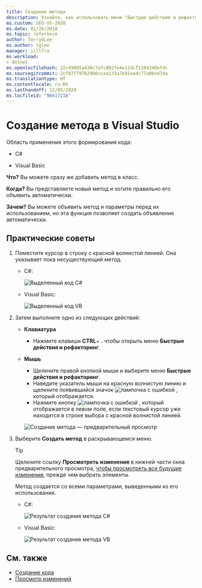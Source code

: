 ```yaml
---
title: Создание метода
description: Узнайте, как использовать меню "Быстрые действия и рефакторинг" для немедленного добавления метода в класс.
ms.custom: SEO-VS-2020
ms.date: 01/26/2018
ms.topic: reference
author: TerryGLee
ms.author: tglee
manager: jillfra
ms.workload:
- dotnet
ms.openlocfilehash: 22c49085a430c7afc002fe4e11dcf1184348efdc
ms.sourcegitcommit: 2cf87f79762906ccaa133a7645aa4c77a0bed7da
ms.translationtype: HT
ms.contentlocale: ru-RU
ms.lasthandoff: 12/05/2020
ms.locfileid: "96617218"
---
```

# <a name="generate-a-method-in-visual-studio"></a>Создание метода в Visual Studio

Область применения этого формирования кода:

- C#

- Visual Basic

**Что?** Вы можете сразу же добавить метод в класс.

**Когда?** Вы представляете новый метод и хотите правильно его объявить автоматически.

**Зачем?** Вы можете объявить метод и параметры перед их использованием, но эта функция позволяет создать объявление автоматически.

## <a name="how-to"></a>Практические советы

1. Поместите курсор в строку с красной волнистой линией. Она указывает пока несуществующий метод.

   - C#:

       ![Выделенный код C#](media/method-highlight-cs.png)

   - Visual Basic:

       ![Выделенный код VB](media/method-highlight-vb.png)

2. Затем выполните одно из следующих действий:

   - **Клавиатура**
      - Нажмите клавиши **CTRL**+ **.** чтобы открыть меню **Быстрые действия и рефакторинг**.
   - **Мышь**
      - Щелкните правой кнопкой мыши и выберите меню **Быстрые действия и рефакторинг**.
      - Наведите указатель мыши на красную волнистую линию и щелкните появившийся значок ![лампочка с ошибкой](media/error-bulb.png) , который отображается.
      - Нажмите кнопку ![лампочка с ошибкой](media/error-bulb.png) , который отображается в левом поле, если текстовый курсор уже находится в строке выбора с красной волнистой линией.

      ![Создание метода — предварительный просмотр](media/method-preview-cs.png)

3. Выберите **Создать метод** в раскрывающемся меню.

   > [!TIP]
   > Щелкните ссылку **Просмотреть изменения** в нижней части окна предварительного просмотра, [чтобы просмотреть все будущие изменения](../../ide/preview-changes.md), прежде чем выбрать элементы.

   Метод создается со всеми параметрами, выведенными из его использования.

   - C#:

       ![Результат создания метода C#](media/method-result-cs.png)

   - Visual Basic:

       ![Результат создания метода VB](media/method-result-vb.png)

## <a name="see-also"></a>См. также

- [Создание кода](../code-generation-in-visual-studio.md)
- [Просмотр изменений](../../ide/preview-changes.md)

